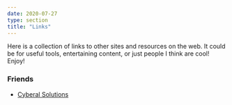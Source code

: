 ```yaml
---
date: 2020-07-27
type: section
title: "Links"
---
```


Here is a collection of links to other sites and resources on the web. It could be
for useful tools, entertaining content, or just people I think are cool! Enjoy!

### Friends
* [Cyberal Solutions](https://cyberalsolutions.com)
